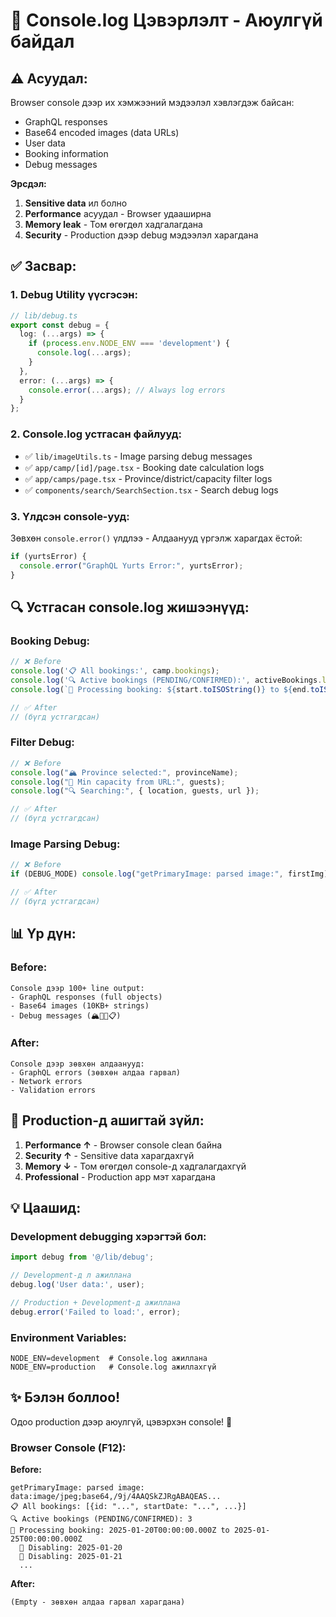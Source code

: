 # 🧹 Console.log Цэвэрлэлт - Аюулгүй байдал

## ⚠️ Асуудал:

Browser console дээр их хэмжээний мэдээлэл хэвлэгдэж байсан:
- GraphQL responses
- Base64 encoded images (data URLs)
- User data
- Booking information
- Debug messages

**Эрсдэл:**
1. **Sensitive data** ил болно
2. **Performance** асуудал - Browser удааширна
3. **Memory leak** - Том өгөгдөл хадгалагдана
4. **Security** - Production дээр debug мэдээлэл харагдана

## ✅ Засвар:

### 1. Debug Utility үүсгэсэн:

```typescript
// lib/debug.ts
export const debug = {
  log: (...args) => {
    if (process.env.NODE_ENV === 'development') {
      console.log(...args);
    }
  },
  error: (...args) => {
    console.error(...args); // Always log errors
  }
};
```

### 2. Console.log устгасан файлууд:

- ✅ `lib/imageUtils.ts` - Image parsing debug messages
- ✅ `app/camp/[id]/page.tsx` - Booking date calculation logs
- ✅ `app/camps/page.tsx` - Province/district/capacity filter logs
- ✅ `components/search/SearchSection.tsx` - Search debug logs

### 3. Үлдсэн console-ууд:

Зөвхөн `console.error()` үлдлээ - Алдаанууд үргэлж харагдах ёстой:
```typescript
if (yurtsError) {
  console.error("GraphQL Yurts Error:", yurtsError);
}
```

## 🔍 Устгасан console.log жишээнүүд:

### Booking Debug:
```typescript
// ❌ Before
console.log('📋 All bookings:', camp.bookings);
console.log('🔍 Active bookings (PENDING/CONFIRMED):', activeBookings.length);
console.log(`📅 Processing booking: ${start.toISOString()} to ${end.toISOString()}`);

// ✅ After
// (бүгд устгагдсан)
```

### Filter Debug:
```typescript
// ❌ Before
console.log("🏔️ Province selected:", provinceName);
console.log("👥 Min capacity from URL:", guests);
console.log("🔍 Searching:", { location, guests, url });

// ✅ After
// (бүгд устгагдсан)
```

### Image Parsing Debug:
```typescript
// ❌ Before
if (DEBUG_MODE) console.log("getPrimaryImage: parsed image:", firstImg);

// ✅ After
// (бүгд устгагдсан)
```

## 📊 Үр дүн:

### Before:
```
Console дээр 100+ line output:
- GraphQL responses (full objects)
- Base64 images (10KB+ strings)
- Debug messages (🏔️🚫📅📋)
```

### After:
```
Console дээр зөвхөн алдаанууд:
- GraphQL errors (зөвхөн алдаа гарвал)
- Network errors
- Validation errors
```

## 🎯 Production-д ашигтай зүйл:

1. **Performance ↑** - Browser console clean байна
2. **Security ↑** - Sensitive data харагдахгүй
3. **Memory ↓** - Том өгөгдөл console-д хадгалагдахгүй
4. **Professional** - Production app мэт харагдана

## 💡 Цаашид:

### Development debugging хэрэгтэй бол:

```typescript
import debug from '@/lib/debug';

// Development-д л ажиллана
debug.log('User data:', user);

// Production + Development-д ажиллана
debug.error('Failed to load:', error);
```

### Environment Variables:

```env
NODE_ENV=development  # Console.log ажиллана
NODE_ENV=production   # Console.log ажиллахгүй
```

## ✨ Бэлэн боллоо!

Одоо production дээр аюулгүй, цэвэрхэн console! 🎉

### Browser Console (F12):

**Before:**
```
getPrimaryImage: parsed image: data:image/jpeg;base64,/9j/4AAQSkZJRgABAQEAS...
📋 All bookings: [{id: "...", startDate: "...", ...}]
🔍 Active bookings (PENDING/CONFIRMED): 3
📅 Processing booking: 2025-01-20T00:00:00.000Z to 2025-01-25T00:00:00.000Z
  🚫 Disabling: 2025-01-20
  🚫 Disabling: 2025-01-21
  ...
```

**After:**
```
(Empty - зөвхөн алдаа гарвал харагдана)
```

